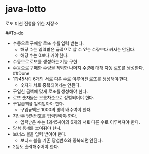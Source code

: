 # java-lotto
로또 미션 진행을 위한 저장소

##To-do
 - 수동으로 구매할 로또 수를 입력 받는다.
    - 해당 수는 입력받은 금액으로 살 수 있는 수량보다 커서는 안된다.
    - 해당 수는 0보다 커야 한다.
 - 수동으로 로또를 생성하는 기능 구현
 - 수동으로 구매한 수량을 제외한 나머지 수량에 대해 자동 로또를 생성한다.
##Done
 - 1과45사이 6개의 서로 다른 수로 이루어진 로또를 생성해야 한다.
    - 숫자가 서로 중복되어서는 안된다.
 - 구입한 금액에 맞게 로또를 생성해야 한다.
 - 로또 숫자들은 오름차순으로 정렬되어야 한다.
 - 구입금액을 입력받아야 한다.
   - 구입금액은 1000의 양의 배수여야 한다.
 - 지난주 당첨번호를 입력받아야 한다.
   - 입력받은 수는 1과45사이의 6개의 서로 다른 수로 이루어져야 한다.
 - 당첨 통계를 보여줘야 한다.
 - 보너스 볼을 입력 받아야 한다.
    - 보너스 볼을 기존 당첨번호와 중복되면 안된다.
 - 2등도 출력해주어야 한다.
